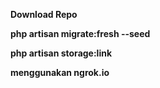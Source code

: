 **Download Repo**

**php artisan migrate:fresh --seed**

**php artisan storage:link**

**menggunakan ngrok.io**
